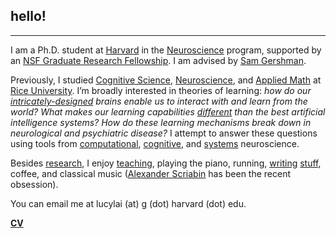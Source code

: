 ## hello!
***
I am a Ph.D. student at <a href="http://www.harvard.edu" target="_blank">Harvard</a> in the <a href="http://www.hms.harvard.edu/dms/neuroscience/index.html" target="_blank">Neuroscience</a> program, supported by an <a href="https://www.nsfgrfp.org/" target="_blank">NSF Graduate Research Fellowship</a>. I am advised by <a href="http://gershmanlab.webfactional.com/index.html" target="_blank">Sam Gershman</a>.

Previously, I studied <a href="http://cogsci.rice.edu/" target="_blank">Cognitive Science</a>, <a href="http://neuroscience.rice.edu" target="_blank">Neuroscience</a>, and <a href="http://www.caam.rice.edu/" target="_blank">Applied Math</a> at <a href="http://www.rice.edu/" target="_blank">Rice University</a>. I’m broadly interested in theories of learning: <i> how do our <a href="http://mitpress.mit.edu/books/principles-neural-design" target="_blank">intricately-designed</a> brains enable us to interact with and learn from the world? What makes our learning capabilities <a href="http://gershmanlab.webfactional.com/pubs/Lake17.pdf" target="_blank"> different</a> than the best artificial intelligence systems? How do these learning mechanisms break down in neurological and psychiatric disease?</i> I attempt to answer these questions using tools from <a href="https://en.wikipedia.org/wiki/Computational_neuroscience" target="_blank">computational</a>, <a href="https://en.wikipedia.org/wiki/Cognitive_neuroscience" target="_blank">cognitive</a>, and <a href="https://en.wikipedia.org/wiki/Systems_neuroscience" target="_blank">systems</a> neuroscience.

Besides [research](./research.html), I enjoy [teaching](./teaching.html), playing the piano, running, <a href="http://lucyblogs.wordpress.com/" target="_blank">writing</a> <a href="http://subcorticalsongs.wordpress.com/" target="_blank">stuff</a>, coffee, and classical music (<a href="https://en.wikipedia.org/wiki/Alexander_Scriabin" target="_blank">Alexander Scriabin</a> has been the recent obsession).

You can email me at lucylai (at) g (dot) harvard (dot) edu.

**[CV](./lai_cv.pdf)**
